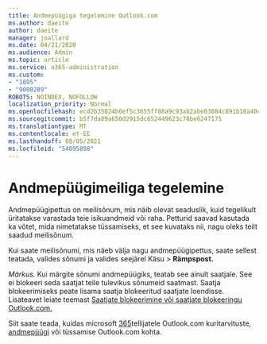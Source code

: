 ```yaml
---
title: Andmepüügiga tegelemine Outlook.com
ms.author: daeite
author: daeite
manager: joallard
ms.date: 04/21/2020
ms.audience: Admin
ms.topic: article
ms.service: o365-administration
ms.custom:
- "1895"
- "9000289"
ROBOTS: NOINDEX, NOFOLLOW
localization_priority: Normal
ms.openlocfilehash: ecd2b35824b6ef5c3655ff88a9c93ab2abe03084c891b10a40c5dacd02818d57
ms.sourcegitcommit: b5f7da89a650d2915dc652449623c78be6247175
ms.translationtype: MT
ms.contentlocale: et-EE
ms.lasthandoff: 08/05/2021
ms.locfileid: "54095898"
---
```

# <a name="how-to-deal-with-a-phishing-email"></a>Andmepüügimeiliga tegelemine

Andmepüügipettus on meilisõnum, mis näib olevat seaduslik, kuid tegelikult üritatakse varastada teie isikuandmeid või raha. Petturid saavad kasutada ka võtet, mida nimetatakse tüssamiseks, et see kuvataks nii, nagu oleks teilt saadud meilisõnum.

Kui saate meilisõnumi, mis näeb välja nagu andmepüügipettus, saate sellest teatada, valides sõnumi ja valides seejärel Käsu  >  **Rämpspost.**

*Märkus.* Kui märgite sõnumi andmepüügiks, teatab see ainult saatjale. See ei blokeeri seda saatjat teile tulevikus sõnumeid saatmast. Saatja blokeerimiseks peate lisama saatja blokeeritud saatjate loendisse. Lisateavet leiate teemast [Saatjate blokeerimine või saatjate blokeeringu Outlook.com.](https://support.office.com/article/a3ece97b-82f8-4a5e-9ac3-e92fa6427ae4?wt.mc_id=Office_Outlook_com_Alchemy)

Siit saate teada, kuidas microsoft [365](https://support.office.com/article/882d2243-eab9-4545-a58a-b36fee4a46e2?wt.mc_id=Office_Outlook_com_Alchemy)tellijatele Outlook.com kuritarvituste, [andmepüügi](https://support.office.com/article/0d882ea5-eedc-4bed-aebc-079ffa1105a3?wt.mc_id=Office_Outlook_com_Alchemy) või tüssamise Outlook.com kohta.